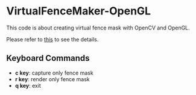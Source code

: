 # VirtualFenceMaker-OpenGL

  This code is about creating virtual fence mask with OpenCV and OpenGL.
  
  Please refer to [this](https://emoy.net/Virtual-Fence-Maker) to see the details.
  

  
## Keyboard Commands
  * **c key**: capture only fence mask
  * **r key**: render only fence mask
  * **q key**: exit
